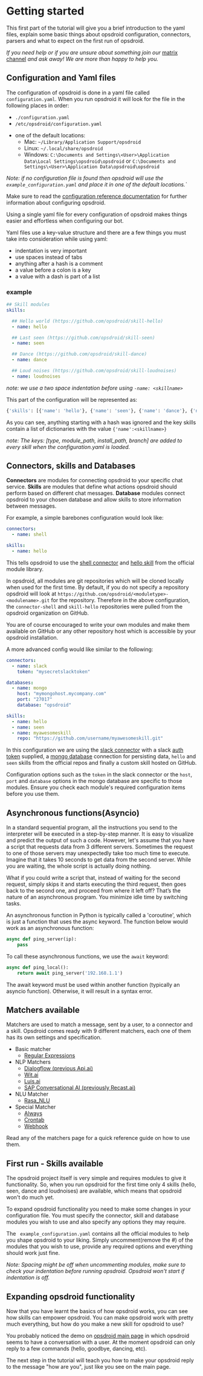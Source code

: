 # Getting started

This first part of the tutorial will give you a brief introduction to the yaml files, explain some basic things about opsdroid configuration, connectors, parsers and what to expect on the first run of opsdroid.

*If you need help or if you are unsure about something join our* [matrix channel](https://riot.im/app/#/room/#opsdroid-general:matrix.org) *and ask away! We are more than happy to help you.*

## Configuration and Yaml files
The configuration of opsdroid is done in a yaml file called `configuration.yaml`.  When you run opsdroid it will look for the file in the following places in order:

- `./configuration.yaml`
- `/etc/opsdroid/configuration.yaml`
 * one of the default locations:
    * Mac: `~/Library/Application Support/opsdroid`
    * Linux: `~/.local/share/opsdroid`
    * Windows: `C:\Documents and Settings\<User>\Application Data\Local Settings\opsdroid\opsdroid` or
                `C:\Documents and Settings\<User>\Application Data\opsdroid\opsdroid`

_Note: if no configuration file is found then opsdroid will use the `example_configuration.yaml` and place it in one of the default locations.`_

Make sure to read the [configuration reference documentation](../configuration-reference.md) for further information about configuring opsdroid.

Using a single yaml file for every configuration of opsdroid makes things easier and effortless when configuring our bot.

Yaml files use a key-value structure and there are a few things you must take into consideration while using yaml:

- indentation is very important
- use spaces instead of tabs
- anything after a hash is a comment
- a value before a colon is a key
- a value with a dash is part of a list

### example
```yaml
## Skill modules
skills:

  ## Hello world (https://github.com/opsdroid/skill-hello)
  - name: hello

  ## Last seen (https://github.com/opsdroid/skill-seen)
  - name: seen

  ## Dance (https://github.com/opsdroid/skill-dance)
  - name: dance

  ## Loud noises (https://github.com/opsdroid/skill-loudnoises)
  - name: loudnoises
```
_note: we use a two space indentation before using `-name: <skillname>`_

This part of the configuration will be represented as:

```python
{'skills': [{'name': 'hello'}, {'name': 'seen'}, {'name': 'dance'}, {'name': 'loudnoises']}
```
As you can see, anything starting with a hash was ignored and the key skills contain a list of dictionaries with the value `{'name':<skillname>}`

_note: The keys: [type, module_path, install_path, branch] are added to every skill when the configuration.yaml is loaded._


## Connectors, skills and Databases
**Connectors** are modules for connecting opsdroid to your specific chat service.
**Skills** are modules that define what actions opsdroid should perform based on different chat messages.
**Database** modules connect opsdroid to your chosen database and allow skills to store information between messages.


For example, a simple barebones configuration would look like:

```yaml
connectors:
  - name: shell

skills:
  - name: hello
```

This tells opsdroid to use the [shell connector](https://github.com/opsdroid/connector-shell) and [hello skill](https://github.com/opsdroid/skill-hello) from the official module library.

In opsdroid, all modules are git repositories which will be cloned locally when used for the first time. By default, if you do not specify a repository opsdroid will look at `https://github.com/opsdroid/<moduletype>-<modulename>.git` for the repository. Therefore in the above configuration, the `connector-shell` and `skill-hello` repositories were pulled from the opsdroid organization on GitHub.

You are of course encouraged to write your own modules and make them available on GitHub or any other repository host which is accessible by your opsdroid installation.

A more advanced config would like similar to the following:

```yaml
connectors:
  - name: slack
    token: "mysecretslacktoken"

databases:
  - name: mongo
    host: "mymongohost.mycompany.com"
    port: "27017"
    database: "opsdroid"

skills:
  - name: hello
  - name: seen
  - name: myawesomeskill
    repo: "https://github.com/username/myawesomeskill.git"
```

In this configuration we are using the [slack connector](../connectors/slack.md) with a slack [auth token](https://api.slack.com/tokens) supplied, a [mongo database](https://github.com/opsdroid/database-mongo) connection for persisting data, `hello` and `seen` skills from the official repos and finally a custom skill hosted on GitHub.

Configuration options such as the `token` in the slack connector or the `host`, `port` and `database` options in the mongo database are specific to those modules. Ensure you check each module's required configuration items before you use them.

## Asynchronous functions(Asyncio)
In a standard sequential program, all the instructions you send to the interpreter will be executed in a step-by-step manner. It is easy to visualize and predict the output of such a code. However, let's assume that you have a script that requests data from 3 different servers. Sometimes the request to one of those servers may unexpectedly take too much time to execute. Imagine that it takes 10 seconds to get data from the second server. While you are waiting, the whole script is actually doing nothing.

What if you could write a script that, instead of waiting for the second request, simply skips it and starts executing the third request, then goes back to the second one, and proceed from where it left off? That’s the nature of an asynchronous program. You minimize idle time by switching tasks.

An asynchronous function in Python is typically called a 'coroutine', which is just a function that uses the async keyword. The function below would work as an asynchronous function:

```python
async def ping_server(ip):
    pass

```
To call these asynchronous functions, we use the `await` keyword:
```python
async def ping_local():
    return await ping_server('192.168.1.1')
```
The await keyword must be used within another function (typically an asyncio function). Otherwise, it will result in a syntax error.

## Matchers available
Matchers are used to match a message, sent by a user, to a connector and a skill. Opsdroid comes ready with 9 different matchers, each one of them has its own settings and specification.

  * Basic matcher
    * [Regular Expressions](../matchers/regex.md)
  * NLP Matchers
    * [Dialogflow (previous Api.ai)](../matchers/dialogflow.md)
    * [Wit.ai](../matchers/wit.ai.md)
    * [Luis.ai](../matchers/luis.ai.md)
    * [SAP Conversational AI (previously Recast.ai)](../matchers/sapcai.md)
  * NLU Matcher
    * [Rasa_NLU](../matchers/rasanlu.md)
  * Special Matcher
    * [Always](../matchers/always.md)
    * [Crontab](../matchers/crontab.md)
    * [Webhook](../matchers/webhook.md)

Read any of the matchers page for a quick reference guide on how to use them.


## First run - Skills available
The opsdroid project itself is very simple and requires modules to give it functionality.  So, when you run opsdroid for the first time only 4 skills (hello, seen, dance and loudnoises) are available, which means that opsdroid won't do much yet.

To expand opsdroid functionality you need to make some changes in your configuration file. You must specify the connector, skill and database modules you wish to use and also specify any options they may require.

The ` example_configuration.yaml`  contains all the official modules to help you shape opsdroid to your liking. Simply uncomment(remove the #) of the modules that you wish to use, provide any required options and everything should work just fine.

_Note: Spacing might be off when uncommenting modules, make sure to check your indentation before running opsdroid. Opsdroid won't start if indentation is off._


## Expanding opsdroid functionality
Now that you have learnt the basics of how opsdroid works, you can see how skills can empower opsdroid. You can make opsdroid work with pretty much everything, but how do you make a new skill for opsdroid to use?

You probably noticed the demo on [opsdroid main page](https://opsdroid.github.io) in which opsdroid seems to have a conversation with a user. At the moment opsdroid can only reply to a few commands (hello, goodbye, dancing, etc).


The next step in the tutorial will teach you how to make your opsdroid reply to the message "how are you", just like you see on the main page.

